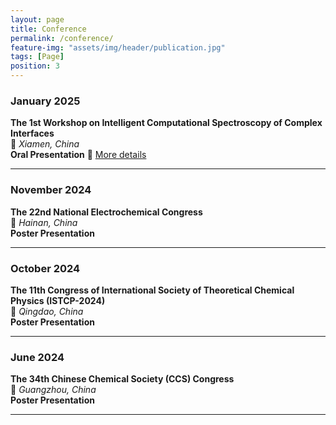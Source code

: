 ```yaml
---
layout: page
title: Conference
permalink: /conference/
feature-img: "assets/img/header/publication.jpg"
tags: [Page]
position: 3
---
```


### **January 2025**
**The 1st Workshop on Intelligent Computational Spectroscopy of Complex Interfaces**  
📍 *Xiamen, China*  
**Oral Presentation** 
🔗 [More details](https://www.bilibili.com/video/BV1VYwhezEEq/?spm_id_from=333.337.search-card.all.click&vd_source=904a7ceade5b681f595f7c87b6a276fb)

---

### **November 2024**
**The 22nd National Electrochemical Congress**  
📍 *Hainan, China*  
**Poster Presentation** 

---

### **October 2024**
**The 11th Congress of International Society of Theoretical Chemical Physics (ISTCP-2024)**  
📍 *Qingdao, China*  
**Poster Presentation** 

---

### **June 2024**
**The 34th Chinese Chemical Society (CCS) Congress**  
📍 *Guangzhou, China*  
**Poster Presentation** 

---


